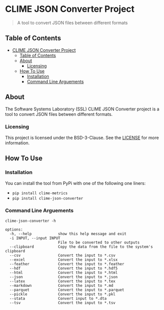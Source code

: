# CLIME JSON Converter Project

> A tool to convert JSON files between different formats

## Table of Contents

- [CLIME JSON Converter Project](#clime-json-converter-project)
  - [Table of Contents](#table-of-contents)
  - [About](#about)
    - [Licensing](#licensing)
  - [How To Use](#how-to-use)
    - [Installation](#installation)
    - [Command Line Arguements](#command-line-arguements)

## About

The Software Systems Laboratory (SSL) CLIME JSON Converter project is a tool to convert JSON files between different formats.

### Licensing

This project is licensed under the BSD-3-Clause. See the [LICENSE](LICENSE) for more information.

## How To Use

### Installation

You can install the tool from PyPi with one of the following one liners:

- `pip install clime-metrics`
- `pip install clime-json-converter`

### Command Line Arguements

`clime-json-converter -h`

``` shell
options:
  -h, --help            show this help message and exit
  -i INPUT, --input INPUT
                        File to be converted to other outputs
  --clipboard           Copy the data from the file to the system's clipboard
  --csv                 Convert the input to *.csv
  --excel               Convert the input to *.xlsx
  --feather             Convert the input to *.feather
  --hdf                 Convert the input to *.hdf5
  --html                Convert the input to *.html
  --json                Convert the input to *.json
  --latex               Convert the input to *.tex
  --markdown            Convert the input to *.md
  --parquet             Convert the input to *.parquet
  --pickle              Convert the input to *.pkl
  --stata               Convert input to *.dta
  --tsv                 Convert the input to *.tsv
```
